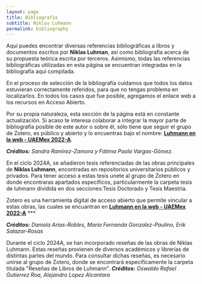 ```yaml
---
layout: page
title: Bibliografía
subtitle: Niklas Luhmann
permalink: bibliography
---
```


Aquí puedes encontrar diversas referencias bibliográficas a libros y documentos escritos por **Niklas Luhman**, así como bibliografía acerca de su propuesta teórica escrita por terceros. Asimismo, todas las referencias bibliográficas utilizadas en esta página se encuentran integradas en la bibliografía aquí compilada.

En el proceso de selección de la bibliografía cuidamos que todos los datos estuvieran correctamente referidos, para que no tengas problema en localizarlos. En todos los casos que fue posible, agregamos el enlace web a los recursos en Acceso Abierto.

Por su propia naturaleza, esta sección de la página está en constante actualización. Si acaso te interesa colaborar a integrar la mayor parte de bibliografía posible de este autor o sobre él, sólo tiene que seguir el grupo de Zotero, es público y abierto y lo encuentras bajo el nombre: [**Luhmann en la web - UAEMex 2022-A**](https://www.zotero.org/groups/4695391/luhmann_en_la_web_-_uaemex_2022-a).

***Créditos:** Sandra Ramírez-Zamora y Fátima Paola Vargas-Gómez.*

En el ciclo 2024A, se añadieron tesis referenciadas de las obras principales de **Niklas Luhmann**, encontradas en repositorios universitarios públicos y privados. Para tener acceso a estas tesis unete al grupo de Zotero en donde encontraras apartados especificos, particularmente la carpeta tesis de luhmann dividida en dos secciones:Tesis Doctorado y Tesis Maestria.

Zotero es una herramienta digital de acceso abierto que permite vincular a estas obras, las cuales se encuantran en [**Luhmann en la web - UAEMex 2022-A**](https://www.zotero.org/groups/4695391/luhmann_en_la_web_-_uaemex_2022-a)   ***

***Créditos:** Daniela Arias-Robles, Maria Fernanda Gonzalez-Paulino, Erik Salazar-Rosas*


<script src="https://bibbase.org/show?bib=https%3A%2F%2Fapi.zotero.org%2Fgroups%2F4695391%2Fitems%3Fkey%3DgOUOgVBZemqERoSIQtIxhuVs%26format%3Dbibtex%26limit%3D100&jsonp=1"></script>

Durante el ciclo 2024A, se han incorporado reseñas de las obras de Niklas Luhmann. Estas reseñas provienen de diversos académicos y librerías de distintas partes del mundo. Para consultar dichas reseñas, es necesario unirse al grupo de Zotero, donde se encontrará específicamente la carpeta titulada "Reseñas de Libros de Luhmann".
***Créditos:** Oswaldo Rafael Gutierrez Roa, Alejandro Lopez Alcantara*
